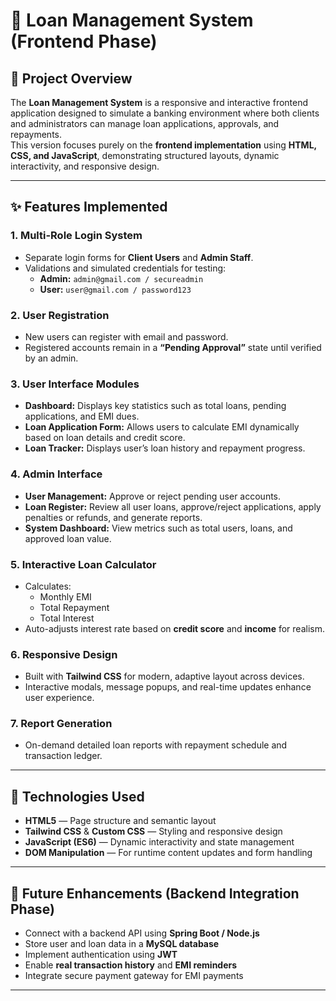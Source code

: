 # 🏦 Loan Management System (Frontend Phase)

## 📘 Project Overview
The **Loan Management System** is a responsive and interactive frontend application designed to simulate a banking environment where both clients and administrators can manage loan applications, approvals, and repayments.  
This version focuses purely on the **frontend implementation** using **HTML, CSS, and JavaScript**, demonstrating structured layouts, dynamic interactivity, and responsive design.

---

## ✨ Features Implemented

### 1. Multi-Role Login System
- Separate login forms for **Client Users** and **Admin Staff**.  
- Validations and simulated credentials for testing:
  - **Admin:** `admin@gmail.com / secureadmin`
  - **User:** `user@gmail.com / password123`
### 2. User Registration
- New users can register with email and password.  
- Registered accounts remain in a **“Pending Approval”** state until verified by an admin.
### 3. User Interface Modules
- **Dashboard:** Displays key statistics such as total loans, pending applications, and EMI dues.  
- **Loan Application Form:** Allows users to calculate EMI dynamically based on loan details and credit score.  
- **Loan Tracker:** Displays user’s loan history and repayment progress.
### 4. Admin Interface
- **User Management:** Approve or reject pending user accounts.  
- **Loan Register:** Review all user loans, approve/reject applications, apply penalties or refunds, and generate reports.  
- **System Dashboard:** View metrics such as total users, loans, and approved loan value.
### 5. Interactive Loan Calculator
- Calculates:
  - Monthly EMI  
  - Total Repayment  
  - Total Interest  
- Auto-adjusts interest rate based on **credit score** and **income** for realism.
### 6. Responsive Design
- Built with **Tailwind CSS** for modern, adaptive layout across devices.  
- Interactive modals, message popups, and real-time updates enhance user experience.
### 7. Report Generation
- On-demand detailed loan reports with repayment schedule and transaction ledger.

---

## 🧱 Technologies Used
- **HTML5** — Page structure and semantic layout  
- **Tailwind CSS** & **Custom CSS** — Styling and responsive design  
- **JavaScript (ES6)** — Dynamic interactivity and state management  
- **DOM Manipulation** — For runtime content updates and form handling  

---

## 🔮 Future Enhancements (Backend Integration Phase)
-  Connect with a backend API using **Spring Boot / Node.js**  
-  Store user and loan data in a **MySQL database**  
-  Implement authentication using **JWT**  
-  Enable **real transaction history** and **EMI reminders**  
-  Integrate secure payment gateway for EMI payments  

---

